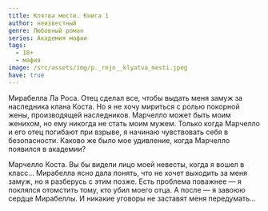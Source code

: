 ```yaml
---
title: Клятва мести. Книга 1
author: неизвестный
genre: Любовный роман
series: Академия мафии
tags:
  - 18+
  - мафия
image: /src/assets/img/p._rejn__klyatva_mesti.jpeg
have: true
---
```

Мирабелла Ла Роса. Отец сделал все, чтобы выдать меня замуж за наследника клана Коста. Но я не хочу мириться с ролью покорной жены, производящей наследников. Марчелло может быть моим женихом, но ему никогда не стать моим мужем. Только когда Марчелло и его отец погибают при взрыве, я начинаю чувствовать себя в безопасности. Каково же было мое удивление, когда Марчелло появился в академии?

Марчелло Коста. Вы бы видели лицо моей невесты, когда я вошел в класс… Мирабелла ясно дала понять, что не хочет выходить за меня замуж, но я разберусь с этим позже. Есть проблема поважнее — я поклялся отомстить тому, кто убил моего отца. А после — я завоюю сердце Мирабеллы. И никакие уговоры не заставят меня передумать…
